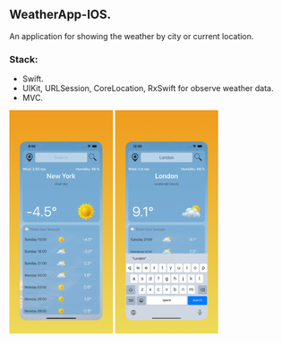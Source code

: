 ## WeatherApp-IOS. 
An application for showing the weather by city or current location.

### Stack:
+ Swift.
+ UIKit, URLSession, CoreLocation, RxSwift for observe weather data.
+ MVC.

<img src="https://github.com/Dmitrievskij90/Readme/blob/main/AppScreenshots/WeatherApp/Apple%20iPhone%2011%20Pro%20Max%20Screenshot%200.png" height='400'> <img src="https://github.com/Dmitrievskij90/Readme/blob/main/AppScreenshots/WeatherApp/Apple%20iPhone%2011%20Pro%20Max%20Screenshot%201.png" height='400'>
